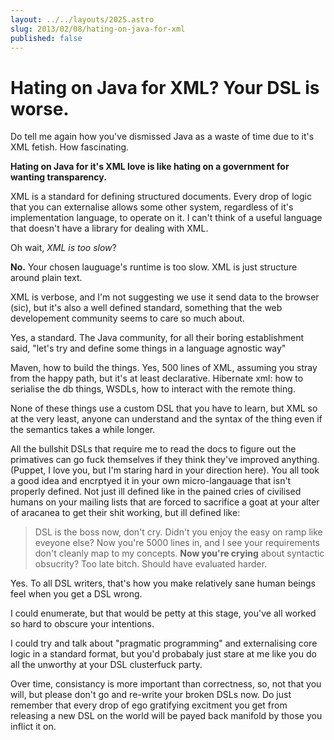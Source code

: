 ```yaml
---
layout: ../../layouts/2025.astro
slug: 2013/02/08/hating-on-java-for-xml
published: false
---
```


Hating on Java for XML? Your DSL is worse.
==========================================

Do tell me again how you've dismissed Java as a waste of time due to it's XML fetish. How fascinating.

__Hating on Java for it's XML love is like hating on a government for wanting transparency.__

XML is a standard for defining structured documents. Every drop of logic that you can externalise allows some other system, regardless of it's implementation language, to operate on it.
I can't think of a useful language that doesn't have a library for dealing with XML.

Oh wait, _XML is too slow_?

__No.__ Your chosen lauguage's runtime is too slow. XML is just structure around plain text.

XML is verbose, and I'm not suggesting we use it send data to the browser (sic), but it's also a well defined standard, something that the web developement community seems to care so much about.

Yes, a standard. The Java community, for all their boring establishment said, "let's try and define some things in a language agnostic way"

Maven, how to build the things. Yes, 500 lines of XML, assuming you stray from the happy path, but it's at least declarative. Hibernate xml: how to serialise the db things, WSDLs, how to interact with the remote thing.

None of these things use a custom DSL that you have to learn, but XML so at the very least, anyone can understand and the syntax of the thing even if the semantics takes a while longer.

All the bullshit DSLs that require me to read the docs to figure out the primatives can go fuck themselves if they think they've improved anything. (Puppet, I love you, but I'm staring hard in your direction here).
You all took a good idea and encrptyed it in your own micro-langauage that isn't properly defined. Not just ill defined like in the pained cries of civilised humans on your mailing lists that are forced to sacrifice a goat at your alter of aracanea to get their shit working,
but ill defined like:

> DSL is the boss now, don't cry. Didn't you enjoy the easy on ramp like eveyone else?
> Now you're 5000 lines in, and I see your requirements don't cleanly map to my concepts. __Now you're crying__ about syntactic obsucrity? Too late bitch. Should have evaluated harder.

Yes. To all DSL writers, that's how you make relatively sane human beings feel when you get a DSL wrong.

I could enumerate, but that would be petty at this stage, you've all worked so hard to obscure your intentions.

I could try and talk about "pragmatic programming" and externalising core logic in a standard format, but you'd probabaly just stare at me like you do all the unworthy at your DSL clusterfuck party.

Over time, consistancy is more important than correctness, so, not that you will, but please don't go and re-write your broken DSLs now. Do just remember that every drop of ego gratifying excitment you get from releasing a new DSL on the world will be payed back manifold by those you inflict it on.
